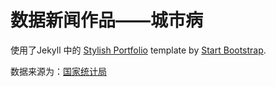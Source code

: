 # 数据新闻作品——城市病

使用了Jekyll 中的 [Stylish Portfolio](http://startbootstrap.com/template-overviews/stylish-portfolio/) template by [Start Bootstrap](http://startbootstrap.com/).

数据来源为：[国家统计局](data.stats.gov.cn) 

